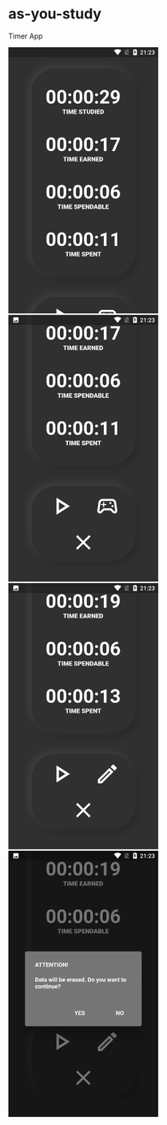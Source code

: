 # as-you-study
 Timer App

<img src="screenshots/Screenshot_20220712-212313.png" width=300>
<img src="screenshots/Screenshot_20220712-212324.png" width=300>
<img src="screenshots/Screenshot_20220712-212341.png" width=300>
<img src="screenshots/Screenshot_20220712-212348.png" width=300>